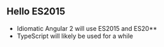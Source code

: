 ## Hello ES2015

- Idiomatic Angular 2 will use ES2015 and ES20** <!-- .element: class="fragment" -->
- TypeScript will likely be used for a while<!-- .element: class="fragment" -->